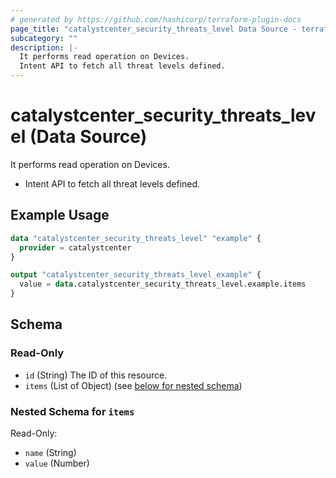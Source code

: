 ```yaml
---
# generated by https://github.com/hashicorp/terraform-plugin-docs
page_title: "catalystcenter_security_threats_level Data Source - terraform-provider-catalystcenter"
subcategory: ""
description: |-
  It performs read operation on Devices.
  Intent API to fetch all threat levels defined.
---
```


# catalystcenter_security_threats_level (Data Source)

It performs read operation on Devices.

- Intent API to fetch all threat levels defined.

## Example Usage

```terraform
data "catalystcenter_security_threats_level" "example" {
  provider = catalystcenter
}

output "catalystcenter_security_threats_level_example" {
  value = data.catalystcenter_security_threats_level.example.items
}
```

<!-- schema generated by tfplugindocs -->
## Schema

### Read-Only

- `id` (String) The ID of this resource.
- `items` (List of Object) (see [below for nested schema](#nestedatt--items))

<a id="nestedatt--items"></a>
### Nested Schema for `items`

Read-Only:

- `name` (String)
- `value` (Number)
